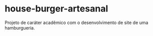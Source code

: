 # house-burger-artesanal
Projeto de caráter acadêmico com o desenvolvimento de site de uma hamburgueria.
